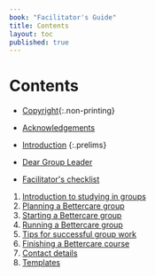 ```yaml
---
book: "Facilitator's Guide"
title: Contents
layout: toc
published: true
---
```


# Contents

*	[Copyright](0-2-copyright.html){:.non-printing}
*	[Acknowledgements](0-4-acknowledgements.html)
*	[Introduction](0-5-intro.html)
{:.prelims}

*	[Dear Group Leader](0-6-dear-group-leader.html)
*	[Facilitator's checklist](0-7-checklist.html)

1.	[Introduction to studying in groups](1.html)
1.	[Planning a Bettercare group](2.html)
1.	[Starting a Bettercare group](3.html)
1.	[Running a Bettercare group](4.html)
1.	[Tips for successful group work](5.html)
1.	[Finishing a Bettercare course](6.html)
1.	[Contact details](7.html)
1.	[Templates](8.html)
